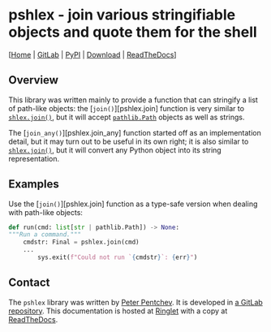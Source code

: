 <!--
SPDX-FileCopyrightText: Peter Pentchev <roam@ringlet.net>
SPDX-License-Identifier: BSD-2-Clause
-->

# pshlex - join various stringifiable objects and quote them for the shell

\[[Home][ringlet-home] | [GitLab][gitlab] | [PyPI][pypi] | [Download](download.md) | [ReadTheDocs][readthedocs]\]

## Overview

This library was written mainly to provide a function that can stringify
a list of path-like objects: the [`join()`][pshlex.join] function is very similar to
[`shlex.join()`][py-shlex-join], but it will accept [`pathlib.Path`][py-pathlib-path] objects
as well as strings.

The [`join_any()`][pshlex.join_any] function started off as an implementation detail, but
it may turn out to be useful in its own right; it is also similar to
[`shlex.join()`][py-shlex-join], but it will convert any Python object into its string
representation.

## Examples

Use the [`join()`][pshlex.join] function as a type-safe version when dealing with
path-like objects:

``` python
def run(cmd: list[str | pathlib.Path]) -> None:
"""Run a command."""
    cmdstr: Final = pshlex.join(cmd)
    ...
        sys.exit(f"Could not run `{cmdstr}`: {err}")
```

## Contact

The `pshlex` library was written by [Peter Pentchev][roam].
It is developed in [a GitLab repository][gitlab].
This documentation is hosted at [Ringlet][ringlet-home] with a copy at [ReadTheDocs][readthedocs].

[roam]: mailto:roam@ringlet.net "Peter Pentchev"
[gitlab]: https://gitlab.com/ppentchev/pshlex "The pshlex GitLab repository"
[pypi]: https://pypi.org/project/pshlex/ "The pshlex Python Package Index page"
[readthedocs]: https://pshlex.readthedocs.io/ "The pshlex ReadTheDocs page"
[ringlet-home]: https://devel.ringlet.net/textproc/pshlex/ "The Ringlet pshlex homepage"
[py-shlex-join]: https://docs.python.org/3/library/shlex.html#shlex.join "shlex.join() in the Python standard library"
[py-pathlib-path]: https://docs.python.org/3/library/pathlib.html#pathlib.Path "pathlib.Path in the Python standard library"
